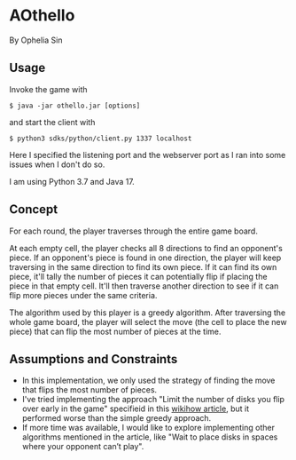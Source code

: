 # AOthello

By Ophelia Sin

## Usage

Invoke the game with 

    $ java -jar othello.jar [options]

and start the client with 

    $ python3 sdks/python/client.py 1337 localhost 

Here I specified the listening port and the webserver port as I ran into some issues when I don't do so.

I am using Python 3.7 and Java 17.

## Concept  
For each round, the player traverses through the entire game board. 

At each empty cell, the player checks all 8 directions to find an opponent's piece. If an opponent's piece is found in one direction, the player will keep traversing in the same direction to find its own piece. If it can find its own piece, it'll tally the number of pieces it can potentially flip if placing the piece in that empty cell. It'll then traverse another direction to see if it can flip more pieces under the same criteria. 

The algorithm used by this player is a greedy algorithm. After traversing the whole game board, the player will select the move (the cell to place the new piece) that can flip the most number of pieces at the time. 

## Assumptions and Constraints
- In this implementation, we only used the strategy of finding the move that flips the most number of pieces.
- I've tried implementing the approach "Limit the number of disks you flip over early in the game" specifieid in this [wikihow article](https://www.wikihow.com/Play-Othello), but it performed worse than the simple greedy approach.
- If more time was available, I would like to explore implementing other algorithms mentioned in the article, like "Wait to place disks in spaces where your opponent can’t play". 